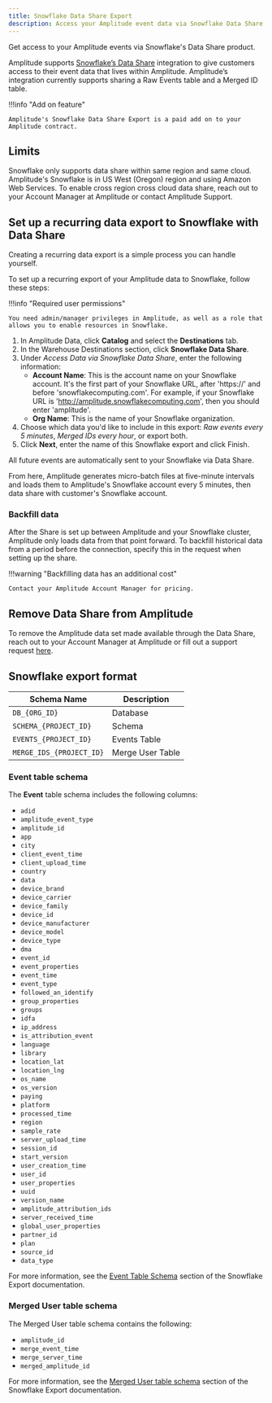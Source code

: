 ```yaml
---
title: Snowflake Data Share Export
description: Access your Amplitude event data via Snowflake Data Share.
---
```


Get access to your Amplitude events via Snowflake's Data Share product.

Amplitude supports [Snowflake’s Data Share](https://docs.snowflake.com/en/user-guide/data-sharing-intro.html) integration to give customers access to their event data that lives within Amplitude. Amplitude’s integration currently supports sharing a Raw Events table and a Merged ID table. 

!!!info "Add on feature"

    Amplitude's Snowflake Data Share Export is a paid add on to your Amplitude contract.

## Limits

Snowflake only supports data share within same region and same cloud. Amplitude's Snowflake is in US West (Oregon) region and using Amazon Web Services. To enable cross region cross cloud data share, reach out to your Account Manager at Amplitude or contact Amplitude Support.

## Set up a recurring data export to Snowflake with Data Share

Creating a recurring data export is a simple process you can handle yourself.

To set up a recurring export of your Amplitude data to Snowflake, follow these steps:

!!!info "Required user permissions"

    You need admin/manager privileges in Amplitude, as well as a role that allows you to enable resources in Snowflake.

1. In Amplitude Data, click **Catalog** and select the **Destinations** tab.
2. In the Warehouse Destinations section, click **Snowflake Data Share**.
3. Under *Access Data via Snowflake Data Share*, enter the following information:
      - **Account Name**: This is the account name on your Snowflake account. It's the first part of your Snowflake URL, after 'https://' and before 'snowflakecomputing.com'. For example, if your Snowflake URL is 'http://amplitude.snowflakecomputing.com', then you should enter 'amplitude'.
      - **Org Name**: This is the name of your Snowflake organization.
4. Choose which data you'd like to include in this export: *Raw events every 5 minutes*, *Merged IDs every hour*, or export both.
4. Click **Next**, enter the name of this Snowflake export and click Finish.

All future events are automatically sent to your Snowflake via Data Share.

From here, Amplitude generates micro-batch files at five-minute intervals and loads them to Amplitude's Snowflake account every 5 minutes, then data share with customer's Snowflake account.

### Backfill data

After the Share is set up between Amplitude and your Snowflake cluster, Amplitude only loads data from that point forward. To backfill historical data from a period before the connection, specify this in the request when setting up the share. 

!!!warning "Backfilling data has an additional cost"
    
    Contact your Amplitude Account Manager for pricing.

## Remove Data Share from Amplitude

To remove the Amplitude data set made available through the Data Share,  reach out to your Account Manager at Amplitude or fill out a support request [here](https://help.amplitude.com/hc/en-us/requests/new).

## Snowflake export format

| <div class="big-column">Schema Name</div>| Description |
|---|---|
| `DB_{ORG_ID}` | Database |
| `SCHEMA_{PROJECT_ID}` | Schema |
| `EVENTS_{PROJECT_ID}` | Events Table |
| `MERGE_IDS_{PROJECT_ID}` | Merge User Table |

### Event table schema

The **Event** table schema includes the following columns:

- `adid`
- `amplitude_event_type`
- `amplitude_id`
- `app`
- `city`
- `client_event_time`
- `client_upload_time`
- `country`
- `data`
- `device_brand`
- `device_carrier`
- `device_family`
- `device_id`
- `device_manufacturer`
- `device_model`
- `device_type`
- `dma`
- `event_id`
- `event_properties`
- `event_time`
- `event_type`
- `followed_an_identify`
- `group_properties`
- `groups`
- `idfa`
- `ip_address`
- `is_attribution_event`
- `language`
- `library`
- `location_lat`
- `location_lng`
- `os_name`
- `os_version`
- `paying`
- `platform`
- `processed_time`
- `region`
- `sample_rate`
- `server_upload_time`
- `session_id`
- `start_version`
- `user_creation_time`
- `user_id`
- `user_properties`
- `uuid`
- `version_name`
- `amplitude_attribution_ids`
- `server_received_time`
- `global_user_properties`
- `partner_id`
- `plan`
- `source_id`
- `data_type`

For more information, see the [Event Table Schema](../destinations/snowflake.md#event-table-schema) section of the Snowflake Export documentation.

### Merged User table schema

The Merged User table schema contains the following:  

- `amplitude_id`
- `merge_event_time`
- `merge_server_time`
- `merged_amplitude_id`

For more information,  see the [Merged User table schema](../destinations/snowflake.md#merged-user-table-schema) section of the Snowflake Export documentation.